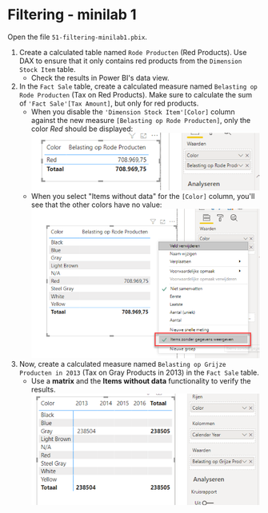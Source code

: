# Filtering - minilab 1

Open the file `51-filtering-minilab1.pbix`.

1. Create a calculated table named `Rode Producten` (Red Products). Use DAX to ensure that it only contains red products from the `Dimension Stock Item` table.
   * Check the results in Power BI's data view.
2. In the `Fact Sale` table, create a calculated measure named `Belasting op Rode Producten` (Tax on Red Products). Make sure to calculate the sum of `'Fact Sale'[Tax Amount]`, but only for red products.
   * When you disable the `'Dimension Stock Item'[Color]` column against the new measure `[Belasting op Rode Producten]`, only the color *Red* should be displayed:  
![Alleen rode producten](img/05-alleen-rode-producten.png)
   * When you select "Items without data" for the `[Color]` column, you'll see that the other colors have no value:  
![Items zonder gegevens weergeven](img/05-02-items-zonder-gegevens.png)
3. Now, create a calculated measure named `Belasting op Grijze Producten in 2013` (Tax on Gray Products in 2013) in the `Fact Sale` table.
   * Use a **matrix** and the **Items without data** functionality to verify the results.  
![Antwoord voor belasting op grijze producten in 2013](img/05-03-grijze-belasting-2013.png)
